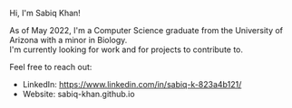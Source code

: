 <!--README as of 07/19/2022-->
Hi, I'm Sabiq Khan!  

As of May 2022, I'm a Computer Science graduate from the University of Arizona with a minor in Biology.  
I'm currently looking for work and for projects to contribute to.  

Feel free to reach out:  
- LinkedIn: https://www.linkedin.com/in/sabiq-k-823a4b121/
- Website: sabiq-khan.github.io
